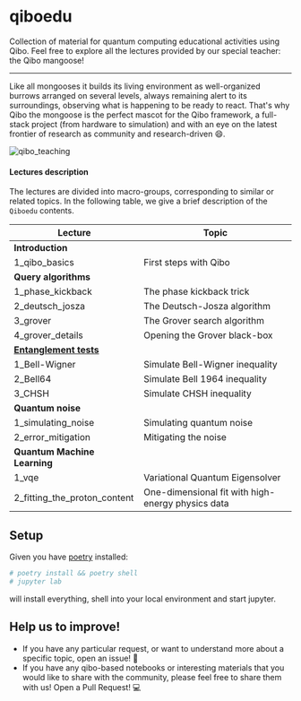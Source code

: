 # qiboedu
Collection of material for quantum computing educational activities using Qibo.
Feel free to explore all the lectures provided by our special teacher: the Qibo mangoose!

---

Like all mongooses it builds its living environment as well-organized burrows arranged on several levels, always remaining alert to its surroundings, observing what is happening to be ready to react.
That's why Qibo the mongoose is the perfect mascot for the Qibo framework, a full-stack project (from hardware to simulation) and with an eye on the latest frontier of research as community and research-driven 😄.

![qibo_teaching](https://github.com/user-attachments/assets/3a6e2b31-5a4b-4e0c-8f05-ce15d68ea971)


#### Lectures description

The lectures are divided into macro-groups, corresponding to similar or related topics.
In the following table, we give a brief description of the `Qiboedu` contents.

| Lecture                      | Topic                           |
|------------------------------|---------------------------------|
| **Introduction**             |                                 |
| 1_qibo_basics                | First steps with Qibo           |
| **Query algorithms**         |                                 |
| 1_phase_kickback             | The phase kickback trick        |
| 2_deutsch_josza              | The Deutsch-Josza algorithm     |
| 3_grover                     | The Grover search algorithm     |
| 4_grover_details             | Opening the Grover black-box    |
| **[Entanglement tests](notebooks/Bell_inequalities/)** |       |
| 1_Bell-Wigner                | Simulate Bell-Wigner inequality |
| 2_Bell64                     | Simulate Bell 1964 inequality   |
| 3_CHSH                       | Simulate CHSH inequality        |
| **Quantum noise**            |                                 |
| 1_simulating_noise           | Simulating quantum noise        |
| 2_error_mitigation           | Mitigating the noise            |
| **Quantum Machine Learning** |                                           |
| 1_vqe                        | Variational Quantum Eigensolver           |
| 2_fitting_the_proton_content | One-dimensional fit with high-energy physics data |



## Setup
Given you have [poetry](https://python-poetry.org/docs/) installed:

```bash
# poetry install && poetry shell
# jupyter lab
```

will install everything, shell into your local environment and start jupyter.

## Help us to improve!

- If you have any particular request, or want to understand more about a specific topic, open an issue! 🚨
- If you have any qibo-based notebooks or interesting materials that you would like to share with the community, please feel free to share them with us! Open a Pull Request! 💻

